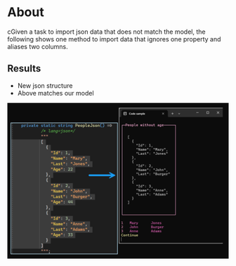 ﻿# About

cGiven a task to import json data that does not match the model, the following shows one method to import data that ignores one property and aliases two columns.

## Results

- New json structure
- Above matches our model

![Figure1](assets/figure1.png)